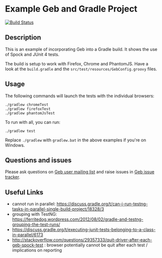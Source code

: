 # Example Geb and Gradle Project

[![Build Status][build_status]](https://snap-ci.com/geb/geb-example-gradle/branch/master)

## Description

This is an example of incorporating Geb into a Gradle build. It shows the use of Spock and JUnit 4 tests.

The build is setup to work with Firefox, Chrome and PhantomJS. Have a look at the `build.gradle` and the `src/test/resources/GebConfig.groovy` files.

## Usage

The following commands will launch the tests with the individual browsers:

    ./gradlew chromeTest
    ./gradlew firefoxTest
    ./gradlew phantomJsTest

To run with all, you can run:

    ./gradlew test

Replace `./gradlew` with `gradlew.bat` in the above examples if you're on Windows.

## Questions and issues

Please ask questions on [Geb user mailing list][mailing_list] and raise issues in [Geb issue tracker][issue_tracker].



## Useful Links 
- cannot run in parallel: https://discuss.gradle.org/t/can-i-run-testng-tasks-in-parallel-single-build-project/18328/3
- grouping with TestNG: https://ferritedog.wordpress.com/2012/08/02/gradle-and-testng-grouping-the-test-runs/
- https://discuss.gradle.org/t/executing-junit-tests-belonging-to-a-class-in-parallel/6173
- http://stackoverflow.com/questions/29357333/quit-driver-after-each-geb-spock-test : browser potentially cannot be quit after each test / implications on reporting 



[build_status]: https://snap-ci.com/geb/geb-example-gradle/branch/master/build_image "Build Status"
[mailing_list]: https://groups.google.com/forum/#!forum/geb-user
[issue_tracker]: https://github.com/geb/issues/issues

